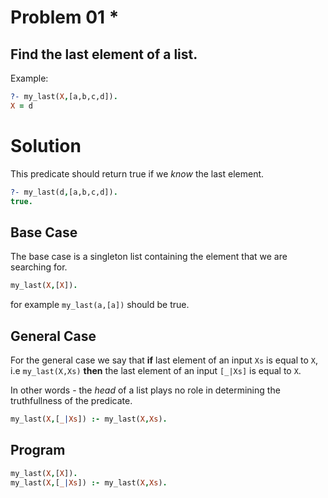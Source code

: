 # Problem 01 \*

## Find the last element of a list.

Example:

```prolog
?- my_last(X,[a,b,c,d]).
X = d
```

# Solution

This predicate should return true if we _know_ the last element.

```prolog
?- my_last(d,[a,b,c,d]).
true.
```

## Base Case

The base case is a singleton list containing the element that we are searching for.

```prolog
my_last(X,[X]).
```

for example `my_last(a,[a])` should be true.

## General Case

For the general case we say that **if** last element of an input `Xs` is equal to `X`, i.e `my_last(X,Xs)` **then** the last element of an input `[_|Xs]` is equal to `X`.

In other words - the _head_ of a list plays no role in determining the truthfullness of the predicate.

```prolog
my_last(X,[_|Xs]) :- my_last(X,Xs).
```

## Program

```prolog
my_last(X,[X]).
my_last(X,[_|Xs]) :- my_last(X,Xs).
```

